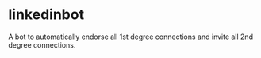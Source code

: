 # linkedinbot
A bot to automatically endorse all 1st degree connections and invite all 2nd degree connections.
